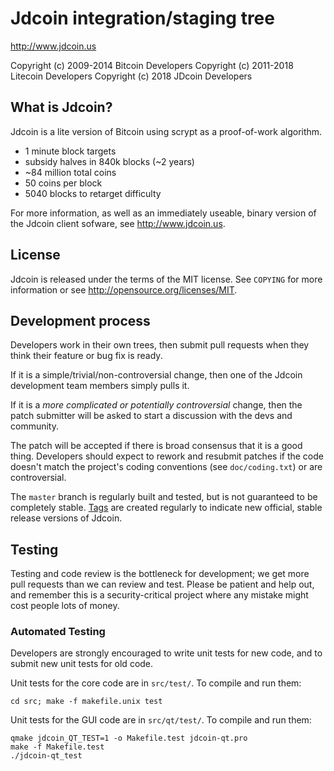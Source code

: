 Jdcoin integration/staging tree
================================

http://www.jdcoin.us

Copyright (c) 2009-2014 Bitcoin Developers
Copyright (c) 2011-2018 Litecoin Developers
Copyright (c) 2018 JDcoin Developers

What is Jdcoin?
----------------

Jdcoin is a lite version of Bitcoin using scrypt as a proof-of-work algorithm.
 - 1 minute block targets
 - subsidy halves in 840k blocks (~2 years)
 - ~84 million total coins
 - 50 coins per block
 - 5040 blocks to retarget difficulty

For more information, as well as an immediately useable, binary version of
the Jdcoin client sofware, see http://www.jdcoin.us.

License
-------

Jdcoin is released under the terms of the MIT license. See `COPYING` for more
information or see http://opensource.org/licenses/MIT.

Development process
-------------------

Developers work in their own trees, then submit pull requests when they think
their feature or bug fix is ready.

If it is a simple/trivial/non-controversial change, then one of the Jdcoin
development team members simply pulls it.

If it is a *more complicated or potentially controversial* change, then the patch
submitter will be asked to start a discussion with the devs and community.

The patch will be accepted if there is broad consensus that it is a good thing.
Developers should expect to rework and resubmit patches if the code doesn't
match the project's coding conventions (see `doc/coding.txt`) or are
controversial.

The `master` branch is regularly built and tested, but is not guaranteed to be
completely stable. [Tags](https://github.com/kaykriz/jdcoin/tags) are created
regularly to indicate new official, stable release versions of Jdcoin.

Testing
-------

Testing and code review is the bottleneck for development; we get more pull
requests than we can review and test. Please be patient and help out, and
remember this is a security-critical project where any mistake might cost people
lots of money.

### Automated Testing

Developers are strongly encouraged to write unit tests for new code, and to
submit new unit tests for old code.

Unit tests for the core code are in `src/test/`. To compile and run them:

    cd src; make -f makefile.unix test

Unit tests for the GUI code are in `src/qt/test/`. To compile and run them:

    qmake jdcoin_QT_TEST=1 -o Makefile.test jdcoin-qt.pro
    make -f Makefile.test
    ./jdcoin-qt_test

